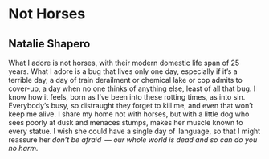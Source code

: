 # Not Horses
## Natalie Shapero
What I adore is not horses, with their modern
domestic life span of 25 years. What I adore
is a bug that lives only one day, especially if
it’s a terrible day, a day of train derailment or
chemical lake or cop admits to cover-up, a day
when no one thinks of anything else, least of all
that bug. I know how it feels, born as I’ve been
into these rotting times, as into sin. Everybody’s
busy, so distraught they forget to kill me,
and even that won’t keep me alive. I share
my home not with horses, but with a little dog
who sees poorly at dusk and menaces stumps,
makes her muscle known to every statue.
I wish she could have a single day of   language,
so that I might reassure her _don’t be afraid_  —
 _our whole world is dead and so can do you no harm._